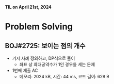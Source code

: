 **TIL on April 21st, 2024**

# Problem Solving
## BOJ#2725: 보이는 점의 개수
* 기저 사례 정의하고, DP식으로 풀이
    - 좌표 상 최대공약수가 1인 경우를 세는 문제
* 1번째 제출 AC
    - 메모리: 2024 kB, 시간: 44 ms, 코드 길이: 628 B

